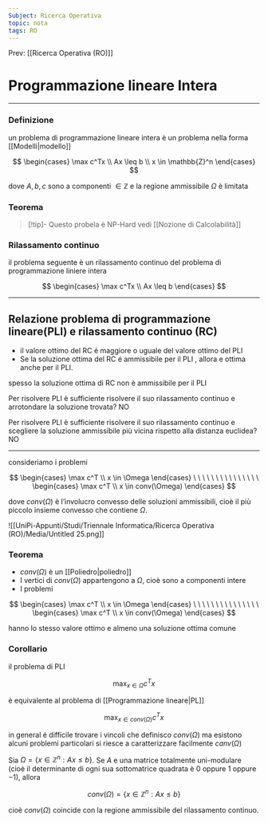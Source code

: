 ```yaml
---
Subject: Ricerca Operativa
topic: nota
tags: RO
---
```


Prev: [[Ricerca Operativa (RO)]]

# Programmazione lineare Intera
---

### Definizione

un problema di programmazione lineare intera è un problema nella forma [[Modelli|modello]] 

$$
\begin{cases}
\max c^Tx \\
Ax \leq b \\
x \in \mathbb{Z}^n
\end{cases}
$$

dove $A,b,c$ sono a componenti $\in \mathbb{Z}$ e la regione ammissibile $\Omega$ è limitata

### Teorema


>[!tip]-
> Questo probela è NP-Hard vedi [[Nozione di Calcolabilità]]



### Rilassamento continuo

il problema seguente è un rilassamento continuo del problema di programmazione liniere intera

$$
\begin{cases}
\max c^Tx \\
Ax \leq b
\end{cases}
$$

---

## Relazione problema di programmazione lineare(PLI) e rilassamento continuo (RC)

- il valore ottimo del RC é maggiore o uguale del valore ottimo del PLI
- Se la soluzione ottima del RC é ammissibile per il PLI , allora e ottima anche
per il PLI.

spesso la soluzione ottima di RC non è ammissibile per il PLI

Per risolvere PLI è sufficiente risolvere il suo rilassamento continuo e arrotondare
la soluzione trovata? NO

Per risolvere PLI è sufficiente risolvere il suo rilassamento continuo e scegliere la soluzione ammissibile più vicina rispetto alla distanza euclidea? NO

---



consideriamo i problemi

$$
\begin{cases}
\max c^T \\
x \in \Omega
\end{cases}
\ \ \ \ \ \ \ \ \ \ \ \ \ \ \
\begin{cases}
\max c^T \\
x \in conv(\Omega)
\end{cases}
$$

dove $conv(\Omega)$ è l’involucro convesso delle soluzioni ammissibili, cioè il più piccolo
insieme convesso che contiene $\Omega$.

![[UniPi-Appunti/Studi/Triennale Informatica/Ricerca Operativa (RO)/Media/Untitled 25.png]]

### Teorema

- $conv(\Omega)$ è un [[Poliedro|poliedro]]
- I vertici di $conv(\Omega)$  appartengono a $\Omega$, cioè sono a componenti intere
- I problemi

$$
\begin{cases}
\max c^T \\
x \in \Omega
\end{cases}
\ \ \ \ \ \ \ \ \ \ \ \ \ \ \
\begin{cases}
\max c^T \\
x \in conv(\Omega)
\end{cases}
$$

hanno lo stesso valore ottimo e almeno una soluzione ottima comune 

### Corollario

il problema di PLI

$$
\max_{x \in \Omega}c^Tx
$$

è equivalente al problema di [[Programmazione lineare|PL]]

$$
\max_{x \in conv(\Omega)}c^Tx
$$

in general é difficile trovare i vincoli che definisco $conv(\Omega)$ ma esistono alcuni problemi particolari si riesce a caratterizzare facilmente $canv(\Omega)$

Sia $Ω = \{x ∈ \mathbb{Z}^n: A x \leq b\}$.  Se $A$ e una matrice totalmente uni-modulare (cioè il
determinante di ogni sua sottomatrice quadrata è 0 oppure 1 oppure −1), allora

$$
conv(\Omega) = \{x ∈ \mathbb{Z}^n: A x \leq b\}
$$

cioè $conv(Ω)$ coincide con la regione ammissibile del rilassamento continuo.


